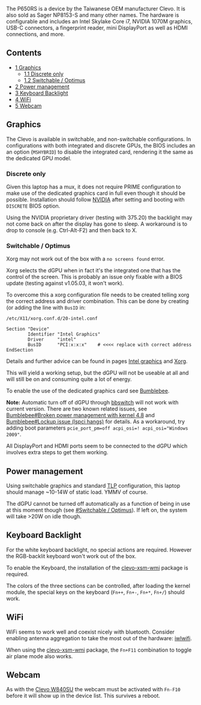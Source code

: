 The P650RS is a device by the Taiwanese OEM manufacturer Clevo. It is also sold as Sager NP8153-S and many other names. The hardware is configurable and includes an Intel Skylake Core i7, NVIDIA 1070M graphics, USB-C connectors, a fingerprint reader, mini DisplayPort as well as HDMI connections, and more.

## Contents

*   [1 Graphics](#Graphics)
    *   [1.1 Discrete only](#Discrete_only)
    *   [1.2 Switchable / Optimus](#Switchable_.2F_Optimus)
*   [2 Power management](#Power_management)
*   [3 Keyboard Backlight](#Keyboard_Backlight)
*   [4 WiFi](#WiFi)
*   [5 Webcam](#Webcam)

## Graphics

The Clevo is available in switchable, and non-switchable configurations. In configurations with both integrated and discrete GPUs, the BIOS includes an an option (`MSHYBRID`) to disable the integrated card, rendering it the same as the dedicated GPU model.

### Discrete only

Given this laptop has a mux, it does not require PRIME configuration to make use of the dedicated graphics card in full even though it should be possible. Installation should follow [NVIDIA](/index.php/NVIDIA "NVIDIA") after setting and booting with `DISCRETE` BIOS option.

Using the NVIDIA proprietary driver (testing with 375.20) the backlight may not come back on after the display has gone to sleep. A workaround is to drop to console (e.g. Ctrl-Alt-F2) and then back to X.

### Switchable / Optimus

Xorg may not work out of the box with a `no screens found` error.

Xorg selects the dGPU when in fact it's the integrated one that has the control of the screen. This is probably an issue only fixable with a BIOS update (testing against v1.05.03, it won't work).

To overcome this a xorg configuration file needs to be created telling xorg the correct address and driver combination. This can be done by creating (or adding the line with `BusID` in:

 `/etc/X11/xorg.conf.d/20-intel.conf` 
```
Section "Device"
        Identifier "Intel Graphics"
        Driver     "intel"
        BusID      "PCI:x:x:x"    # <<<< replace with correct address
EndSection

```

Details and further advice can be found in pages [Intel graphics](/index.php/Intel_graphics "Intel graphics") and [Xorg](/index.php/Xorg "Xorg").

This will yield a working setup, but the dGPU will not be useable at all and will still be on and consuming quite a lot of energy.

To enable the use of the dedicated graphics card see [Bumblebee](/index.php/Bumblebee "Bumblebee").

**Note:** Automatic turn off of dGPU through [bbswitch](https://www.archlinux.org/packages/?name=bbswitch) will not work with current version. There are two known related issues, see [Bumblebee#Broken power management with kernel 4.8](/index.php/Bumblebee#Broken_power_management_with_kernel_4.8 "Bumblebee") and [Bumblebee#Lockup issue (lspci hangs)](/index.php/Bumblebee#Lockup_issue_.28lspci_hangs.29 "Bumblebee") for details. As a workaround, try adding boot parameters `pcie_port_pm=off acpi_osi=! acpi_osi="Windows 2009"`.

All DisplayPort and HDMI ports seem to be connected to the dGPU which involves extra steps to get them working.

## Power management

Using switchable graphics and standard [TLP](/index.php/TLP "TLP") configuration, this laptop should manage ~10-14W of static load. YMMV of course.

The dGPU cannot be turned off automatically as a function of being in use at this moment though (see [#Switchable / Optimus](#Switchable_.2F_Optimus)). If left on, the system will take >20W on idle though.

## Keyboard Backlight

For the white keyboard backlight, no special actions are required. However the RGB-backlit keyboard won't work out of the box.

To enable the Keyboard, the installation of the [clevo-xsm-wmi](https://aur.archlinux.org/packages/clevo-xsm-wmi/) package is required.

The colors of the three sections can be controlled, after loading the kernel module, the special keys on the keyboard (`Fn++`, `Fn+-`, `Fn+*`, `Fn+/`) should work.

## WiFi

WiFi seems to work well and coexist nicely with bluetooth. Consider enabling antenna aggregation to take the most out of the hardware: [iwlwifi](/index.php/Wireless_network_configuration#iwlwifi "Wireless network configuration").

When using the [clevo-xsm-wmi](https://aur.archlinux.org/packages/clevo-xsm-wmi/) package, the `Fn+F11` combination to toggle air plane mode also works.

## Webcam

As with the [Clevo W840SU](/index.php/Clevo_W840SU "Clevo W840SU") the webcam must be activated with `Fn-F10` before it will show up in the device list. This survives a reboot.